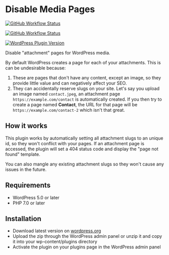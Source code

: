 # Disable Media Pages

[![GitHub Workflow Status](https://img.shields.io/github/workflow/status/joppuyo/disable-media-pages/Build?logo=github)](https://github.com/joppuyo/disable-media-pages/actions?query=workflow%3ABuild)

[![GitHub Workflow Status](https://img.shields.io/github/workflow/status/joppuyo/disable-media-pages/Test?label=tests&logo=github)](https://github.com/joppuyo/disable-media-pages/actions?query=workflow%3ATest)

[![WordPress Plugin Version](https://img.shields.io/wordpress/plugin/v/disable-media-pages?logo=wordpress)](https://wordpress.org/plugins/disable-media-pages/)

Disable "attachment" pages for WordPress media.

By default WordPress creates a page for each of your attachments. This is can be undesirable because:

1. These are pages that don't have any content, except an image, so they provide little value and can negatively affect your SEO.
2. They can accidentally reserve slugs on your site. Let's say you upload an image named `contact.jpeg`, an attachment page `https://example.com/contact` is automatically created. If you then try to create a page named **Contact**, the URL for that page will be `https://example.com/contact-2` which isn't that great.

## How it works

This plugin works by automatically setting all attachment slugs to an unique id, so they won't conflict with your pages. If an attachment page is accessed, the plugin will set a 404 status code and display the "page not found" template.

You can also mangle any existing attachment slugs so they won't cause any issues in the future.

## Requirements

* WordPress 5.0 or later
* PHP 7.0 or later

## Installation

* Download latest version on [wordpress.org](https://wordpress.org/plugins/disable-media-pages/)
* Upload the zip through the WordPress admin panel or unzip it and copy it into your wp-content/plugins directory
* Activate the plugin on your plugins page in the WordPress admin panel
